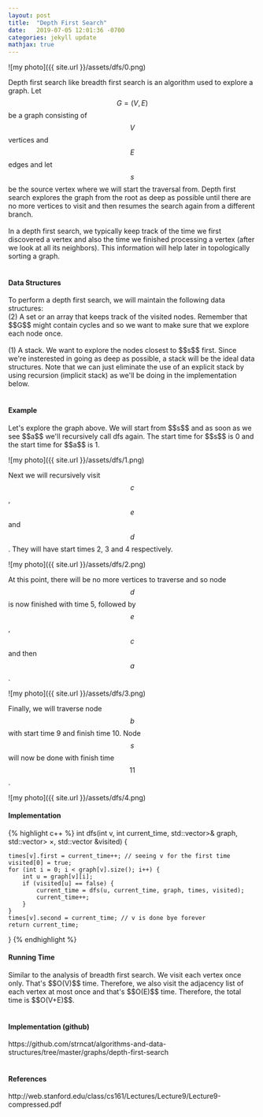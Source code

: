 ```yaml
---
layout: post
title:  "Depth First Search"
date:   2019-07-05 12:01:36 -0700
categories: jekyll update
mathjax: true
---
```

![my photo]({{ site.url }}/assets/dfs/0.png)

Depth first search like breadth first search is an algorithm used to explore a graph. Let $$G = (V, E)$$ be a graph consisting of $$V$$ vertices and $$E$$ edges and let $$s$$ be the source vertex where we will start the traversal from. Depth first search explores the graph from the root as deep as possible until there are no more vertices to visit and then resumes the search again from a different branch.
<br><br>
In a depth first search, we typically keep track of the time we first discovered a vertex and also the time we finished processing a vertex (after we look at all its neighbors). This information will help later in topologically sorting a graph. 
<br>
<br>
<!----------------------------------------------------------------------------------->
<h4><b>Data Structures</b></h4>
To perform a depth first search, we will maintain the following data structures:
<br>
(2) A set or an array that keeps track of the visited nodes. Remember that $$G$$ might contain cycles and so we want to make sure that we explore each node once.
<br><br>
(1) A stack. We want to explore the nodes closest to $$s$$ first. Since we're insterested in going as deep as possible, a stack will be the ideal data structures. Note that we can just eliminate the use of an explicit stack by using recursion (implicit stack) as we'll be doing in the implementation below.
<br>
<br>
<!----------------------------------------------------------------------------------->
<h4><b>Example</b></h4>
Let's explore the graph above. We will start from $$s$$ and as soon as we see $$a$$ we'll recursively call dfs again. The start time for $$s$$ is 0 and the start time for $$a$$ is 1.

![my photo]({{ site.url }}/assets/dfs/1.png)

Next we will recursively visit $$c$$, $$e$$ and $$d$$. They will have start times 2, 3 and 4 respectively.

![my photo]({{ site.url }}/assets/dfs/2.png)


At this point, there will be no more vertices to traverse and so node 
$$d$$ is now finished with time 5, followed by $$e$$, $$c$$ and then $$a$$.

![my photo]({{ site.url }}/assets/dfs/3.png)

Finally, we will traverse node $$b$$ with start time 9 and finish time 10. Node $$s$$ will now be done with finish time $$11$$.

![my photo]({{ site.url }}/assets/dfs/4.png)
<br>
<!----------------------------------------------------------------------------------->
<h4><b>Implementation</b></h4>
{% highlight c++ %}
int dfs(int v, int current_time,
        std::vector<std::vector<int>>& graph,
        std::vector<std::pair<int,int>> &times,
        std::vector<int> &visited) {

    times[v].first = current_time++; // seeing v for the first time
    visited[0] = true;
    for (int i = 0; i < graph[v].size(); i++) {
        int u = graph[v][i];
        if (visited[u] == false) {
            current_time = dfs(u, current_time, graph, times, visited);
            current_time++;
        }
    }
    times[v].second = current_time; // v is done bye forever
    return current_time;
}
{% endhighlight %}
<br>
<!----------------------------------------------------------------------------------->
<h4><b>Running Time</b></h4>
Similar to the analysis of breadth first search. We visit each vertex once only. That's $$O(V)$$ time. Therefore, we also visit the adjacency list of each vertex at most once and that's $$O(E)$$ time. Therefore, the total time is $$O(V+E)$$.
<br>
<br>
<!----------------------------------------------------------------------------------->
<h4><b>Implementation (github)</b></h4>
https://github.com/strncat/algorithms-and-data-structures/tree/master/graphs/depth-first-search
<br>
<br>
<!----------------------------------------------------------------------------------->
<h4><b>References</b></h4>
http://web.stanford.edu/class/cs161/Lectures/Lecture9/Lecture9-compressed.pdf
<br>
<br>

